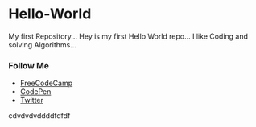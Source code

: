 # Hello-World
My first Repository...
Hey is my first Hello World repo...
I like Coding and solving Algorithms...

### Follow Me
  * <a href="https://www.freecodecamp.org/vipuljain08">FreeCodeCamp</a>
  * <a href="https://codepen.io/vipuljain08">CodePen</a>
  * <a href="https://twitter.com/vipuljain_08">Twitter</a>


cdvdvdvddddfdfdf
